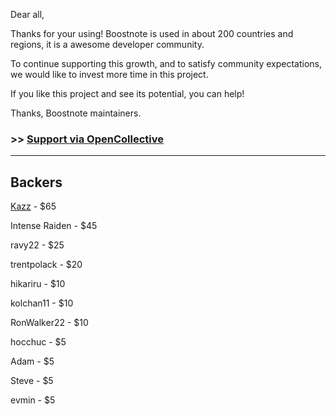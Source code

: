Dear all,

Thanks for your using!
Boostnote is used in about 200 countries and regions, it is a awesome developer community.

To continue supporting this growth, and to satisfy community expectations,
we would like to invest more time in this project.

If you like this project and see its potential, you can help!

Thanks,
Boostnote maintainers.

### >> [Support via OpenCollective](https://opencollective.com/boostnoteio)

---

## Backers
[Kazz](https://twitter.com/kazup_bot) - $65

Intense Raiden - $45

ravy22 - $25

trentpolack	- $20

hikariru - $10

kolchan11 - $10

RonWalker22 - $10

hocchuc	- $5

Adam - $5

Steve	- $5

evmin	- $5
